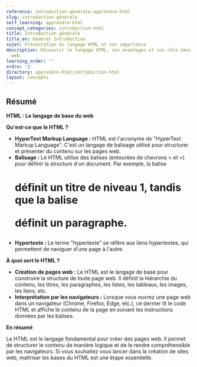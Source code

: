 ```yaml
---
reference: introduction-générale-apprendre-html
slug: introduction-générale
self_learning: apprendre-html
concept_categories: introduction-html
title: Introduction générale
title_en: General Introduction
sujet: Présentation du langage HTML et son importance
description: Découvrir le langage HTML, ses avantages et son rôle dans le développement
  web.
learning_order: ''
ordre: '1'
directory: apprendre-html/introduction-html
layout: concepts
---
```


## Résumé

**HTML : Le langage de base du web**

**Qu'est-ce que le HTML ?**

* **HyperText Markup Language :** HTML est l'acronyme de "HyperText Markup Language". C'est un langage de balisage utilisé pour structurer et présenter du contenu sur les pages web.
* **Balisage :** Le HTML utilise des balises (entourées de chevrons < et >) pour définir la structure d'un document. Par exemple, la balise <h1> définit un titre de niveau 1, tandis que la balise <p> définit un paragraphe.
* **Hypertexte :** Le terme "hypertexte" se réfère aux liens hypertextes, qui permettent de naviguer d'une page à l'autre.

**À quoi sert le HTML ?**

* **Création de pages web :** Le HTML est le langage de base pour construire la structure de toute page web. Il définit la hiérarchie du contenu, les titres, les paragraphes, les listes, les tableaux, les images, les liens, etc.
* **Interprétation par les navigateurs :** Lorsque vous ouvrez une page web dans un navigateur (Chrome, Firefox, Edge, etc.), ce dernier lit le code HTML et affiche le contenu de la page en suivant les instructions données par les balises.

**En résumé**

Le HTML est le langage fondamental pour créer des pages web. Il permet de structurer le contenu de manière logique et de le rendre compréhensible par les navigateurs. Si vous souhaitez vous lancer dans la création de sites web, maîtriser les bases du HTML est une étape essentielle.
